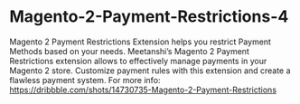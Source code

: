 # Magento-2-Payment-Restrictions-4
 Magento 2 Payment Restrictions Extension helps you restrict Payment Methods based on your needs.  Meetanshi’s Magento 2 Payment Restrictions extension allows to effectively manage payments in your Magento 2 store. Customize payment rules with this extension and create a flawless payment system.  For more info: https://dribbble.com/shots/14730735-Magento-2-Payment-Restrictions
